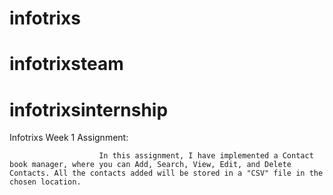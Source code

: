 # infotrixs
# infotrixsteam
# infotrixsinternship

Infotrixs Week 1 Assignment:

                        In this assignment, I have implemented a Contact book manager, where you can Add, Search, View, Edit, and Delete Contacts. All the contacts added will be stored in a "CSV" file in the chosen location.
